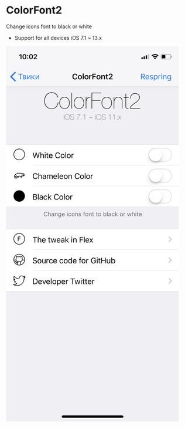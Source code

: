 # ColorFont2

Change icons font to black or white

- Support for all devices iOS 7.1 ~ 13.x

![Preview](/IMG_0094.png)
